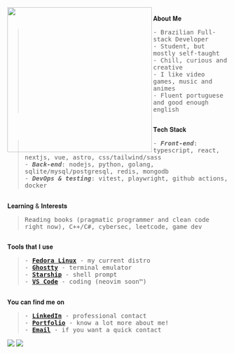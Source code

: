 <div float="left">
 <img src="https://i.pinimg.com/564x/89/46/9e/89469e2933bea0c3017353e16abbb861.jpg" width="330" align="left"/>
 <div>
    <br/>    
    𝐀𝐛𝐨𝐮𝐭 𝐌𝐞
       <blockquote>
            <samp>
                - Brazilian Full-stack Developer<br/>
                - Student, but mostly self-taught<br/>
                - Chill, curious and creative<br/>
                - I like video games, music and animes<br/>
                - Fluent portuguese and good enough english
            </samp>
        </blockquote> 
    <h2></h2>
    𝐓𝐞𝐜𝐡 𝐒𝐭𝐚𝐜𝐤
        <blockquote>
            <samp>
                - <b><i>Front-end</i></b>: typescript, react, nextjs, vue, astro, css/tailwind/sass<br/>
                - <b><i>Back-end</i></b>: nodejs, python, golang, sqlite/mysql/postgresql, redis, mongodb<br/>
                - <b><i>DevOps & testing</i></b>: vitest, playwright, github actions, docker
            </samp>
        </blockquote>
    <h2></h2>
    𝐋𝐞𝐚𝐫𝐧𝐢𝐧𝐠 & 𝐈𝐧𝐭𝐞𝐫𝐞𝐬𝐭𝐬
        <blockquote>
            <samp>
                Reading books (pragmatic programmer and clean code right now), C++/C#, cybersec, leetcode, game dev
            </samp>
        </blockquote>
    <h2></h2>
    𝐓𝐨𝐨𝐥𝐬 𝐭𝐡𝐚𝐭 𝐈 𝐮𝐬𝐞
        <blockquote>
            <samp>
              - <a href="https://fedoraproject.org/"><b>Fedora Linux</b></a> - my current distro<br/>
              - <a href="https://ghostty.org/"><b>Ghostty</b></a> - terminal emulator<br/>
              - <a href="https://starship.rs/"><b>Starship</b></a> - shell prompt<br/>
              - <a href="https://code.visualstudio.com/"><b>VS Code</b></a> - coding (neovim soon™)
            </samp>
        </blockquote>
    <h2></h2>
     𝐘𝐨𝐮 𝐜𝐚𝐧 𝐟𝐢𝐧𝐝 𝐦𝐞 𝐨𝐧
     <blockquote>
      <samp>
      - <a href="https://www.linkedin.com/in/mateusmascarelo"><b>LinkedIn</b></a> - professional contact<br/>
      - <a href="https://kazyel.dev/"><b>Portfolio</b></a> - know a lot more about me!<br/>
      - <a href="mailto:m.mascarelo@gmail.com"><b>Email</b></a> - if you want a quick contact<br/>
      </samp>
     </blockquote>
 </div>
</div>

<img src="https://github-readme-stats.vercel.app/api?username=Kazyel&theme=gruvbox&show_icons=true&hide_border=true&count_private=true" />
<img src="https://github-readme-stats.vercel.app/api/top-langs/?username=Kazyel&theme=gruvbox&show_icons=true&hide_border=true&layout=compact" />

